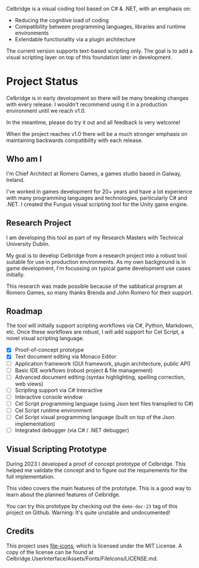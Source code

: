Celbridge is a visual coding tool based on C# & .NET, with an emphasis on:

- Reducing the cognitive load of coding
- Compatibility between programming languages, libraries and runtime environments
- Extendable functionality via a plugin architecture

The current version supports text-based scripting only. The goal is to add a visual scripting
layer on top of this foundation later in development.

# Project Status

Celbridge is in early development so there will be many breaking changes with every release. 
I wouldn't recommend using it in a production environment until we reach v1.0. 

In the meantime, please do try it out and all feedback is very welcome!

When the project reaches v1.0 there will be a much stronger emphasis on maintaining backwards compatibility 
with each release.

## Who am I

I'm Chief Architect at Romero Games, a games studio based in Galway, Ireland. 

I've worked in games development for 20+ years and have a lot experience with many programming languages
and technologies, particularly C# and .NET. I created the Fungus visual scripting tool for the Unity game engine.

## Research Project

I am developing this tool as part of my Research Masters with Technical University Dublin. 

My goal is to develop Celbridge from a research project into a robust tool suitable for use 
in production environments. As my own background is in game development, I'm focussing on typical game
development use cases initially.

This research was made possible because of the sabbatical program at Romero Games, so many thanks Brenda and John Romero 
for their support.

## Roadmap

The tool will initially support scripting workflows via C#, Python, Markdown, etc. Once these workflows are
robust, I will add support for Cel Script, a novel visual scripting language.

- [x] Proof-of-concept prototype
- [x] Text document editing via Monaco Editor
- [ ] Application framework (GUI framework, plugin architecture, public API)
- [ ] Basic IDE workflows (robust project & file management)
- [ ] Advanced document editing (syntax highlighting, spelling correction, web views)
- [ ] Scripting support via C# Interactive
- [ ] Interactive console window
- [ ] Cel Script programming language (using Json text files transpiled to C#)
- [ ] Cel Script runtime environment
- [ ] Cel Script visual programming language (built on top of the Json implementation)
- [ ] Integrated debugger (via C# / .NET debugger)

## Visual Scripting Prototype

During 2023 I developed a proof of concept prototype of Celbridge. This helped me validate the concept and to figure out the requirements 
for the full implementation.

This video covers the main features of the prototype. This is a good way to learn about the planned features of Celbridge.

You can try this prototype by checking out the `demo-dec-23` tag of this project on Github. Warning: It's quite unstable and undocumented!

## Credits

This project uses [file-icons](https://github.com/file-icons/vscode), which is licensed under the MIT License. 
A copy of the license can be found at Celbridge.UserInterface/Assets/Fonts/FileIcons/LICENSE.md.




